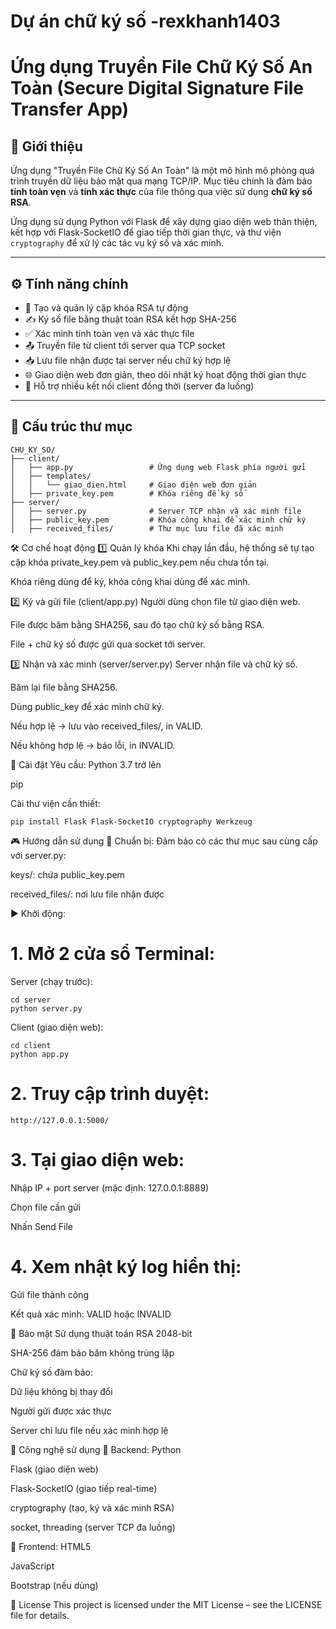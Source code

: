 # Dự án chữ ký số -rexkhanh1403
# Ứng dụng Truyền File Chữ Ký Số An Toàn (Secure Digital Signature File Transfer App)

## 🌟 Giới thiệu

Ứng dụng "Truyền File Chữ Ký Số An Toàn" là một mô hình mô phỏng quá trình truyền dữ liệu bảo mật qua mạng TCP/IP. Mục tiêu chính là đảm bảo **tính toàn vẹn** và **tính xác thực** của file thông qua việc sử dụng **chữ ký số RSA**.

Ứng dụng sử dụng Python với Flask để xây dựng giao diện web thân thiện, kết hợp với Flask-SocketIO để giao tiếp thời gian thực, và thư viện `cryptography` để xử lý các tác vụ ký số và xác minh.

---

## ⚙️ Tính năng chính

- 🔐 Tạo và quản lý cặp khóa RSA tự động
- ✍️ Ký số file bằng thuật toán RSA kết hợp SHA-256
- ✅ Xác minh tính toàn vẹn và xác thực file
- 📤 Truyền file từ client tới server qua TCP socket
- 📥 Lưu file nhận được tại server nếu chữ ký hợp lệ
- 🌐 Giao diện web đơn giản, theo dõi nhật ký hoạt động thời gian thực
- 🧩 Hỗ trợ nhiều kết nối client đồng thời (server đa luồng)

---

## 📂 Cấu trúc thư mục

```plaintext
CHU_KY_SO/
├── client/
│   ├── app.py                 # Ứng dụng web Flask phía người gửi
│   ├── templates/
│   │   └── giao_dien.html     # Giao diện web đơn giản
│   ├── private_key.pem        # Khóa riêng để ký số
├── server/
│   ├── server.py              # Server TCP nhận và xác minh file
│   ├── public_key.pem         # Khóa công khai để xác minh chữ ký
│   ├── received_files/        # Thư mục lưu file đã xác minh
```

🛠️ Cơ chế hoạt động
1️⃣ Quản lý khóa
Khi chạy lần đầu, hệ thống sẽ tự tạo cặp khóa private_key.pem và public_key.pem nếu chưa tồn tại.

Khóa riêng dùng để ký, khóa công khai dùng để xác minh.

2️⃣ Ký và gửi file (client/app.py)
Người dùng chọn file từ giao diện web.

File được băm bằng SHA256, sau đó tạo chữ ký số bằng RSA.

File + chữ ký số được gửi qua socket tới server.

3️⃣ Nhận và xác minh (server/server.py)
Server nhận file và chữ ký số.

Băm lại file bằng SHA256.

Dùng public_key để xác minh chữ ký.

Nếu hợp lệ → lưu vào received_files/, in VALID.

Nếu không hợp lệ → báo lỗi, in INVALID.

🚀 Cài đặt
Yêu cầu:
Python 3.7 trở lên

pip

Cài thư viện cần thiết:
```
pip install Flask Flask-SocketIO cryptography Werkzeug

```
🎮 Hướng dẫn sử dụng
📁 Chuẩn bị:
Đảm bảo có các thư mục sau cùng cấp với server.py:

keys/: chứa public_key.pem

received_files/: nơi lưu file nhận được

▶️ Khởi động:
# 1. Mở 2 cửa sổ Terminal:

Server (chạy trước):
```
cd server
python server.py
```
Client (giao diện web):
```
cd client
python app.py
```
# 2. Truy cập trình duyệt:
```
http://127.0.0.1:5000/
```
# 3. Tại giao diện web:

Nhập IP + port server (mặc định: 127.0.0.1:8889)

Chọn file cần gửi

Nhấn Send File

# 4. Xem nhật ký log hiển thị:

Gửi file thành công

Kết quả xác minh: VALID hoặc INVALID

🔐 Bảo mật
Sử dụng thuật toán RSA 2048-bit

SHA-256 đảm bảo băm không trùng lặp

Chữ ký số đảm bảo:

Dữ liệu không bị thay đổi

Người gửi được xác thực

Server chỉ lưu file nếu xác minh hợp lệ

🧰 Công nghệ sử dụng
🔧 Backend:
Python

Flask (giao diện web)

Flask-SocketIO (giao tiếp real-time)

cryptography (tạo, ký và xác minh RSA)

socket, threading (server TCP đa luồng)

🎨 Frontend:
HTML5

JavaScript

Bootstrap (nếu dùng)

📄 License
This project is licensed under the MIT License – see the LICENSE file for details.
